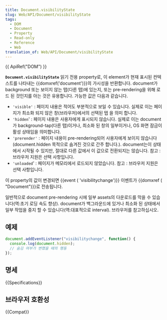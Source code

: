 ```yaml
---
title: Document.visibilityState
slug: Web/API/Document/visibilityState
tags:
  - DOM
  - Document
  - Property
  - Read-only
  - Reference
  - Web
translation_of: Web/API/Document/visibilityState
---
```

{{ ApiRef("DOM") }}

**`Document.visibilityState`** 읽기 전용 property로, 이 element가 현재 표시된 컨텍스트를 나타내는 {{domxref('document')}}의 가시성을 반환합니다. document가 background 또는 보이지 않는 탭(다른 탭)에 있는지, 또는 pre-rendering을 위해 로드 된 것인지를 아는 것은 유용합니다. 가능한 값은 다음과 같습니다.

- `'visible'` : 페이지 내용은 적어도 부분적으로 보일 수 있습니다. 실제로 이는 페이지가 최소화 되지 않은 창(브라우저)에서의 선택된 탭 을 의미 합니다.
- `'hidden`' : 페이지 내용은 사용자에게 표시되지 않습니다. 실제로 이는 document가 background-tap(다른 탭)이거나, 최소화 된 창의 일부이거나, OS 화면 잠금이 활성 상태임을 의미합니다.
- `'prerender'` : 페이지 내용이 pre-rendering되어 사용자에게 보이지 않습니다 (document.hidden 목적으로 숨겨진 것으로 간주 합니다.). document는이 상태에서 시작될 수 있지만, 절대로 다른 값에서 이 값으로 전환되지는 않습니다. 참고 : 브라우저 지원은 선택 사항입니다.
- `'unloaded`' : 페이지가 메모리에서 로드되지 않았습니다. 참고 : 브라우저 지원은 선택 사항입니다.

이 property의 값이 변경되면 {{event ( 'visibilitychange')}} 이벤트가 {{domxref ( "Document")}}로 전송됩니다.

일반적으로 document pre-rendering 시에 일부 assets의 다운로드를 막을 수 있습니다(역:초기 로딩 속도 향상). document가 백그라운드에 있거나 최소화 된 상태에서 일부 작업을 중지 할 수 있습니다(역:대표적으로 interval). 브라우저를 참고하십시오.

## 예제

```js
document.addEventListener("visibilitychange", function() {
  console.log(document.hidden);
  // 숨김 여부가 변했을 때의 행동
});
```

## 명세

{{Specifications}}

## 브라우저 호환성

{{Compat}}
